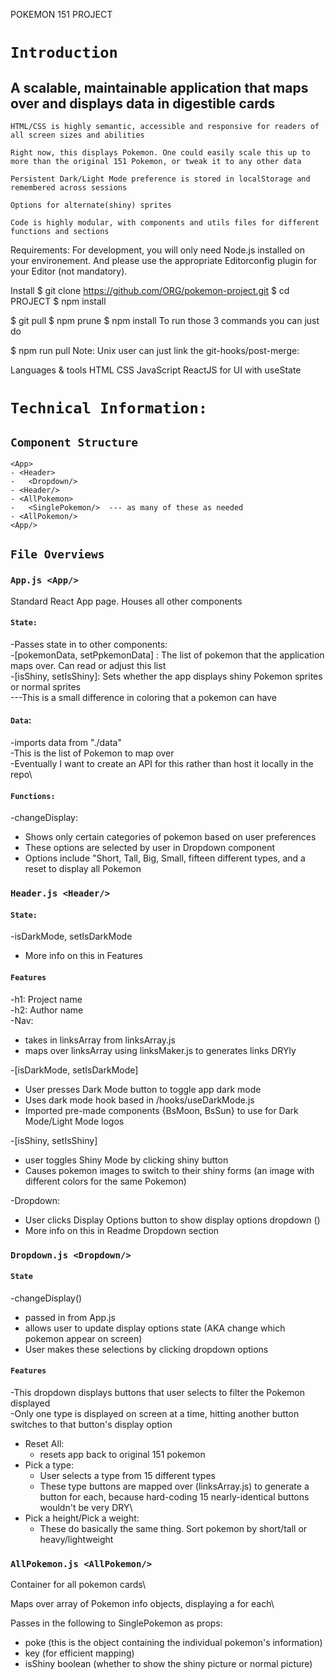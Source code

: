 POKEMON 151 PROJECT

# `Introduction`

## A scalable, maintainable application that maps over and displays data in digestible cards

`HTML/CSS is highly semantic, accessible and responsive for readers of all screen sizes and abilities`

`Right now, this displays Pokemon. One could easily scale this up to more than the original 151 Pokemon, or tweak it to any other data`

`Persistent Dark/Light Mode preference is stored in localStorage and remembered across sessions`

`Options for alternate(shiny) sprites`

`Code is highly modular, with components and utils files for different functions and sections`

Requirements:
For development, you will only need Node.js installed on your environement. And please use the appropriate Editorconfig plugin for your Editor (not mandatory).

Install
$ git clone https://github.com/ORG/pokemon-project.git
$ cd PROJECT
$ npm install


$ git pull
$ npm prune
$ npm install
To run those 3 commands you can just do

$ npm run pull
Note: Unix user can just link the git-hooks/post-merge:

Languages & tools
HTML
CSS
JavaScript
ReactJS for UI with useState

# `Technical Information:`

## `Component Structure`
```
<App>
- <Header>
-   <Dropdown/>
- <Header/>
- <AllPokemon>
-   <SinglePokemon/>  --- as many of these as needed
- <AllPokemon/>
<App/>
```

## `File Overviews`

### `App.js <App/>`
Standard React App page. Houses all other components
#### `State:`
  -Passes state in to other components: \
  -[pokemonData, setPpkemonData] : The list of pokemon that the application maps over. Can read or adjust this list\
  -[isShiny, setIsShiny]: Sets whether the app displays shiny Pokemon sprites or normal sprites\
    ---This is a small difference in coloring that a pokemon can have
    
#### `Data`:
-imports data from "./data"\
-This is the list of Pokemon to map over\
-Eventually I want to create an API for this rather than host it locally in the repo\

#### `Functions:`
-changeDisplay: 
- Shows only certain categories of pokemon based on user preferences
- These options are selected by user in Dropdown component
- Options include "Short, Tall, Big, Small, fifteen different types, and a reset to display all Pokemon


### `Header.js <Header/>`

#### `State:`
-isDarkMode, setIsDarkMode
- More info on this in Features

#### `Features`
-h1: Project name\
-h2: Author name\
-Nav:
- takes in linksArray from linksArray.js
- maps over linksArray using linksMaker.js to generates links DRYly

-[isDarkMode, setIsDarkMode]
- User presses Dark Mode button to toggle app dark mode
- Uses dark mode hook based in /hooks/useDarkMode.js  
- Imported pre-made components {BsMoon, BsSun} to use for Dark Mode/Light Mode logos

-[isShiny, setIsShiny]
- user toggles Shiny Mode by clicking shiny button 
- Causes pokemon images to switch to their shiny forms (an image with different colors for the same Pokemon)

-Dropdown:
- User clicks Display Options button to show display options dropdown (<Dropdown/>)
- More info on this in Readme Dropdown section

### `Dropdown.js <Dropdown/>`

#### `State`
-changeDisplay()
- passed in from App.js
- allows user to update display options state (AKA change which pokemon appear on screen)
- User makes these selections by clicking dropdown options

#### `Features`
-This dropdown displays buttons that user selects to filter the Pokemon displayed\
-Only one type is displayed on screen at a time, hitting another button switches to that button's display option
- Reset All:
  -  resets app back to original 151 pokemon
- Pick a type:
  - User selects a type from 15 different types
  - These type buttons are mapped over (linksArray.js) to generate a button for each, because hard-coding 15 nearly-identical buttons wouldn't be very DRY\
- Pick a height/Pick a weight:
  - These do basically the same thing. Sort pokemon by short/tall or heavy/lightweight


### `AllPokemon.js <AllPokemon/>`
Container for all pokemon cards\

Maps over array of Pokemon info objects, displaying a <SinglePokmon/> for each\

Passes in the following to SinglePokemon as props:
- poke (this is the object containing the individual pokemon's information)
- key (for efficient mapping)
- isShiny boolean (whether to show the shiny picture or normal picture)
